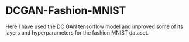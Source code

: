 # DCGAN-Fashion-MNIST
Here I have used the DC GAN tensorflow model and improved some of its layers and hyperparameters for the fashion MNIST dataset.
